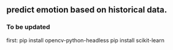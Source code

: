 ## predict emotion based on historical data.

### To be updated
first:
pip install opencv-python-headless
pip install scikit-learn
